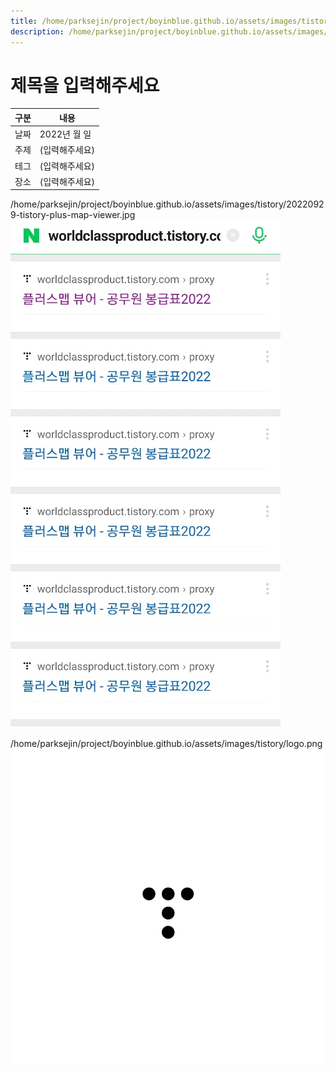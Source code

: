 ```yaml
---
title: /home/parksejin/project/boyinblue.github.io/assets/images/tistory
description: /home/parksejin/project/boyinblue.github.io/assets/images/tistory
---
```



제목을 입력해주세요
===


|구분|내용|
|---|---|
|날짜|2022년 월 일|
|주제|(입력해주세요)|
|테그|(입력해주세요)|
|장소|(입력해주세요)|


/home/parksejin/project/boyinblue.github.io/assets/images/tistory/20220929-tistory-plus-map-viewer.jpg
![이미지](20220929-tistory-plus-map-viewer.jpg)


/home/parksejin/project/boyinblue.github.io/assets/images/tistory/logo.png
![이미지](logo.png)



